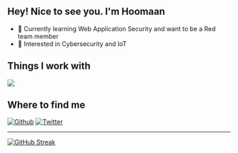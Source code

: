 
## Hey! Nice to see you. I'm Hoomaan

* 🔭 Currently learning Web Application Security and want to be a Red team member
* 🚀 Interested in Cybersecurity and IoT


## Things I work with
<p align="ltr">
  <a href="#">
    <img src="https://skillicons.dev/icons?i=py,flask,mysql,docker,kubernetes,linux,arduino,vscode" />
  </a>
</p>

## Where to find me
<a href="https://github.com/H4vocActual" target="_blank"><img alt="Github" src="https://skillicons.dev/icons?i=github" /></a> <a href="https://twitter.com/H4vocActual" target="_blank"><img alt="Twitter" src="https://skillicons.dev/icons?i=twitter" /></a>

---

[![GitHub Streak](https://github-readme-streak-stats.herokuapp.com/?user=H4vocActual&theme=default)](https://git.io/streak-stats)
